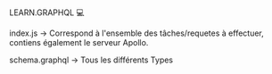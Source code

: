 
LEARN.GRAPHQL :computer:

index.js -> Correspond à l'ensemble des tâches/requetes à effectuer, contiens également le serveur Apollo.


schema.graphql -> Tous les différents Types


